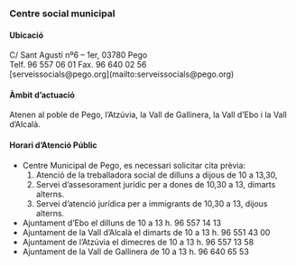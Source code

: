 ### Centre social municipal

#### Ubicació
<div class="publicBuilding" markdown="1">
C/ Sant Agustí nº6 – 1er, 03780  Pego <br />
Telf. 96 557 06 01  Fax. 96 640 02 56 <br />
[serveissocials@pego.org](mailto:serveissocials@pego.org)
</div>

#### Àmbit d’actuació
Atenen al poble de Pego,  l’Atzúvia, la Vall de Gallinera, la Vall d’Ebo i la Vall d’Alcalà.

#### Horari d’Atenció Públic
<ul>
<li>Centre Municipal de Pego, es necessari solicitar cita prèvia:
<ol><li>Atenció de la treballadora social de dilluns a  dijous de 10 a 13,30,</li>
<li>Servei d’assesorament jurídic per a dones de 10,30 a 13, dimarts alterns.</li>
<li>Servei d’atenció jurídica per a immigrants de 10,30 a 13,  dijous alterns.</li></ol></li>
<li>Ajuntament d’Ebo el dilluns de 10 a 13 h. 96 557 14 13</li>
<li>Ajuntament de la Vall d’Alcalà el dimarts de 10 a 13 h. 96 551 43 00</li>
<li>Ajuntament de l’Atzúvia el dimecres de 10 a 13 h. 96 557 13 58</li>
<li>Ajuntament de la Vall de Gallinera de 10 a 13 h. 96 640 65 53</li>
</ul>